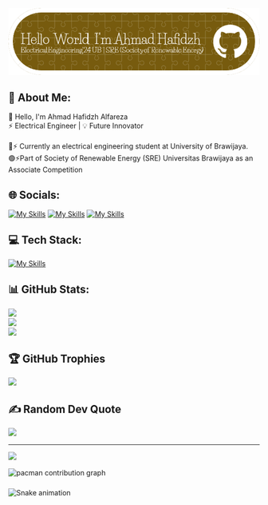 <!-- # 👋 Hello, I'm Ahmad Hafidzh
## ⚡ Electrical Engineer | 💡 Future Innovator -->

![Ahmad Hafidzh](/img/github-header-image.png)

<!-- 🌐 **Let's Connect!**
[![My Skills](https://skillicons.dev/icons?i=linkedin)](https://www.linkedin.com/in/ahmad-hafidzh-alfareza-03a522268/) [![My Skills](https://skillicons.dev/icons?i=instagram)](https://www.instagram.com/ahmadhfzalfa/?next=%2F) [![My Skills](https://skillicons.dev/icons?i=github)](https://github.com/ahmad3006) 

🛠️ **Current Skills**:  
[![My Skills](https://skillicons.dev/icons?i=js,html,css,opencv,c,python,autocad,arduino,)](https://skillicons.dev)

---

- 🚀⚡ Currently an **electrical engineering student** at [**University of Brawijaya**](https://www.instagram.com/univ.brawijaya/).

- 🟢⚡Part of [**Society of Renewable Energy (SRE) Universitas Brawijaya**](https://www.instagram.com/sre.ub/) as an **Associate Competition**

👨‍💻 **GitHub Stats:**

[![Hafidzh's GitHub stats](https://github-readme-stats.vercel.app/api?username=ahmad3006&show_icons=true&theme=highcontrast)]
![hello](https://media.giphy.com/media/v1.Y2lkPTc5MGI3NjExODE3MmllaWQyOGlwZnc1cDBsZzdkcjN1dG5ld2J5ZHNmN21jMWkxeSZlcD12MV9naWZzX3NlYXJjaCZjdD1n/5k5vZwRFZR5aZeniqb/giphy.gif)





 -->

## 💫 About Me:
👋 Hello, I'm Ahmad Hafidzh Alfareza<br>⚡ Electrical Engineer | 💡 Future Innovator<br><br>🚀⚡ Currently an electrical engineering student at University of Brawijaya.<br>🟢⚡Part of Society of Renewable Energy (SRE) Universitas Brawijaya as an Associate Competition


## 🌐 Socials:
[![My Skills](https://skillicons.dev/icons?i=linkedin)](https://www.linkedin.com/in/ahmad-hafidzh-alfareza-03a522268/) [![My Skills](https://skillicons.dev/icons?i=instagram)](https://www.instagram.com/ahmadhfzalfa/?next=%2F) [![My Skills](https://skillicons.dev/icons?i=github)](https://github.com/ahmad3006) 

## 💻 Tech Stack:
[![My Skills](https://skillicons.dev/icons?i=js,html,css,opencv,c,python,autocad,arduino,next,mongodb,tensorflow,github,arduino)](https://skillicons.dev)

## 📊 GitHub Stats:
![](https://github-readme-stats.vercel.app/api?username=ahmad3006&theme=highcontrast&hide_border=false&include_all_commits=true&count_private=false)<br/>
![](https://nirzak-streak-stats.vercel.app/?user=ahmad3006&theme=highcontrast&hide_border=false)<br/>
![](https://github-readme-stats.vercel.app/api/top-langs/?username=ahmad3006&theme=highcontrast&hide_border=false&include_all_commits=true&count_private=false&layout=compact)

## 🏆 GitHub Trophies
![](https://github-profile-trophy.vercel.app/?username=ahmad3006&theme=radical&no-frame=false&no-bg=false&margin-w=4)

## ✍️ Random Dev Quote
![](https://quotes-github-readme.vercel.app/api?type=horizontal&theme=radical)

---
[![](https://visitcount.itsvg.in/api?id=ahmad3006&icon=8&color=6)](https://visitcount.itsvg.in)

<picture>
  <source media="(prefers-color-scheme: dark)" srcset="https://raw.githubusercontent.com/ahmad3006/ahmad3006/output/pacman-contribution-graph-dark.svg">
  <source media="(prefers-color-scheme: light)" srcset="https://raw.githubusercontent.com/ahmad3006/ahmad3006/output/pacman-contribution-graph.svg">
  <img alt="pacman contribution graph" src="https://raw.githubusercontent.com/ahmad3006/ahmad3006/output/pacman-contribution-graph.svg">
</picture>

###

<img src="https://raw.githubusercontent.com/ahmad3006/ahmad3006/output/snake.svg" alt="Snake animation" />

###
